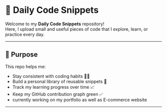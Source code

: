 # 🧠 Daily Code Snippets

Welcome to my **Daily Code Snippets** repository!  
Here, I upload small and useful pieces of code that I explore, learn, or practice every day.

---

## 📌 Purpose

This repo helps me:
- Stay consistent with coding habits 🧑‍💻
- Build a personal library of reusable snippets 💾
- Track my learning progress over time 📈
- Keep my GitHub contribution graph green ✅
- currently working on my portfolio as well as E-commerce website

---

